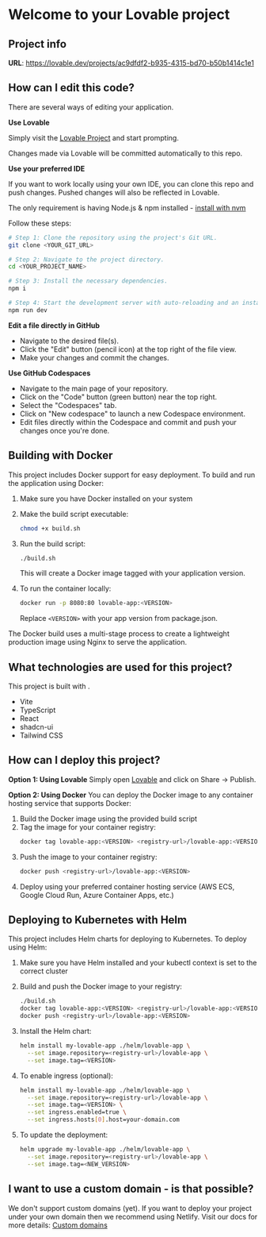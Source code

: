 # Welcome to your Lovable project

## Project info

**URL**: https://lovable.dev/projects/ac9dfdf2-b935-4315-bd70-b50b1414c1e1

## How can I edit this code?

There are several ways of editing your application.

**Use Lovable**

Simply visit the [Lovable Project](https://lovable.dev/projects/ac9dfdf2-b935-4315-bd70-b50b1414c1e1) and start prompting.

Changes made via Lovable will be committed automatically to this repo.

**Use your preferred IDE**

If you want to work locally using your own IDE, you can clone this repo and push changes. Pushed changes will also be reflected in Lovable.

The only requirement is having Node.js & npm installed - [install with nvm](https://github.com/nvm-sh/nvm#installing-and-updating)

Follow these steps:

```sh
# Step 1: Clone the repository using the project's Git URL.
git clone <YOUR_GIT_URL>

# Step 2: Navigate to the project directory.
cd <YOUR_PROJECT_NAME>

# Step 3: Install the necessary dependencies.
npm i

# Step 4: Start the development server with auto-reloading and an instant preview.
npm run dev
```

**Edit a file directly in GitHub**

- Navigate to the desired file(s).
- Click the "Edit" button (pencil icon) at the top right of the file view.
- Make your changes and commit the changes.

**Use GitHub Codespaces**

- Navigate to the main page of your repository.
- Click on the "Code" button (green button) near the top right.
- Select the "Codespaces" tab.
- Click on "New codespace" to launch a new Codespace environment.
- Edit files directly within the Codespace and commit and push your changes once you're done.

## Building with Docker

This project includes Docker support for easy deployment. To build and run the application using Docker:

1. Make sure you have Docker installed on your system
2. Make the build script executable:
   ```sh
   chmod +x build.sh
   ```
3. Run the build script:
   ```sh
   ./build.sh
   ```
   This will create a Docker image tagged with your application version.

4. To run the container locally:
   ```sh
   docker run -p 8080:80 lovable-app:<VERSION>
   ```
   Replace `<VERSION>` with your app version from package.json.

The Docker build uses a multi-stage process to create a lightweight production image using Nginx to serve the application.

## What technologies are used for this project?

This project is built with .

- Vite
- TypeScript
- React
- shadcn-ui
- Tailwind CSS

## How can I deploy this project?

**Option 1: Using Lovable**
Simply open [Lovable](https://lovable.dev/projects/ac9dfdf2-b935-4315-bd70-b50b1414c1e1) and click on Share -> Publish.

**Option 2: Using Docker**
You can deploy the Docker image to any container hosting service that supports Docker:

1. Build the Docker image using the provided build script
2. Tag the image for your container registry:
   ```sh
   docker tag lovable-app:<VERSION> <registry-url>/lovable-app:<VERSION>
   ```
3. Push the image to your container registry:
   ```sh
   docker push <registry-url>/lovable-app:<VERSION>
   ```
4. Deploy using your preferred container hosting service (AWS ECS, Google Cloud Run, Azure Container Apps, etc.)

## Deploying to Kubernetes with Helm

This project includes Helm charts for deploying to Kubernetes. To deploy using Helm:

1. Make sure you have Helm installed and your kubectl context is set to the correct cluster

2. Build and push the Docker image to your registry:
   ```sh
   ./build.sh
   docker tag lovable-app:<VERSION> <registry-url>/lovable-app:<VERSION>
   docker push <registry-url>/lovable-app:<VERSION>
   ```

3. Install the Helm chart:
   ```sh
   helm install my-lovable-app ./helm/lovable-app \
     --set image.repository=<registry-url>/lovable-app \
     --set image.tag=<VERSION>
   ```

4. To enable ingress (optional):
   ```sh
   helm install my-lovable-app ./helm/lovable-app \
     --set image.repository=<registry-url>/lovable-app \
     --set image.tag=<VERSION> \
     --set ingress.enabled=true \
     --set ingress.hosts[0].host=your-domain.com
   ```

5. To update the deployment:
   ```sh
   helm upgrade my-lovable-app ./helm/lovable-app \
     --set image.repository=<registry-url>/lovable-app \
     --set image.tag=<NEW_VERSION>
   ```

## I want to use a custom domain - is that possible?

We don't support custom domains (yet). If you want to deploy your project under your own domain then we recommend using Netlify. Visit our docs for more details: [Custom domains](https://docs.lovable.dev/tips-tricks/custom-domain/)
